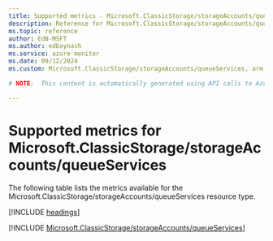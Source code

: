 ```yaml
---
title: Supported metrics - Microsoft.ClassicStorage/storageAccounts/queueServices
description: Reference for Microsoft.ClassicStorage/storageAccounts/queueServices metrics in Azure Monitor.
ms.topic: reference
author: EdB-MSFT
ms.author: edbaynash
ms.service: azure-monitor
ms.date: 09/12/2024
ms.custom: Microsoft.ClassicStorage/storageAccounts/queueServices, arm

# NOTE:  This content is automatically generated using API calls to Azure. Any edits made on these files will be overwritten in the next run of the script. 

---
```


  
# Supported metrics for Microsoft.ClassicStorage/storageAccounts/queueServices
  
The following table lists the metrics available for the Microsoft.ClassicStorage/storageAccounts/queueServices resource type.  
  
  
[!INCLUDE [headings](~/reusable-content/ce-skilling/azure/includes/azure-monitor/reference/metrics/metrics-headings.md)]  
  
 

[!INCLUDE [Microsoft.ClassicStorage/storageAccounts/queueServices](~/reusable-content/ce-skilling/azure/includes/azure-monitor/reference/metrics/microsoft-classicstorage-storageaccounts-queueservices-metrics-include.md)]  

